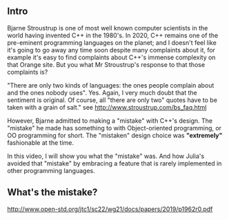 ## Intro

Bjarne Stroustrup is one of most well known computer scientists in the world having invented C++ in the 1980's. In 2020, C++ remains one of the pre-eminent programming languages on the planet; and I doesn't feel like it's going to go away any time soon despite many complaints about it, for example it's easy to find complaints about C++'s immense complexity on that Orange site. But you what Mr Stroustrup's response to that those complaints is? 

"There are only two kinds of languages: the ones people complain about and the ones nobody uses". Yes. Again, I very much doubt that the sentiment is original. Of course, all "there are only two" quotes have to be taken with a grain of salt." see http://www.stroustrup.com/bs_faq.html



However, Bjarne admitted to making a "mistake" with C++'s design. The "mistake" he made has something to with Object-oriented programming, or OO programming for short. The "mistaken" design choice was __"extremely"__ fashionable at the time.

In this video, I will show you what the "mistake" was. And how Julia's avoided that "mistake" by embracing a feature that is rarely implemented in other programming languages.

## What's the mistake?

http://www.open-std.org/jtc1/sc22/wg21/docs/papers/2019/p1962r0.pdf
